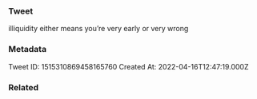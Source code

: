 ### Tweet
illiquidity either means you’re very early or very wrong

### Metadata
Tweet ID: 1515310869458165760
Created At: 2022-04-16T12:47:19.000Z

### Related

